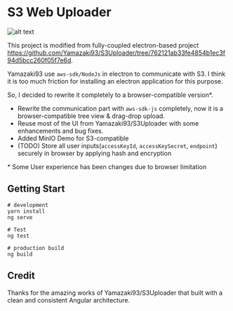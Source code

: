 # S3 Web Uploader

![alt text](misc/s3-web-uploader.gif 'Preview')

This project is modified from fully-coupled electron-based project
https://github.com/Yamazaki93/S3Uploader/tree/762121ab33fe4854b1ec3f94d5bcc260f05f7e6d.

Yamazaki93 use `aws-sdk/NodeJs` in electron to communicate with S3. I think it is too
much friction for installing an electron application for this purpose.

So, I decided to rewrite it completely to a browser-compatible version\*.

- Rewrite the communication part with `aws-sdk-js` completely, now it is a browser-compatible tree view & drag-drop upload.
- Reuse most of the UI from Yamazaki93/S3Uploader with some enhancements and bug fixes.
- Added MinIO Demo for S3-compatible
- (TODO) Store all user inputs(`accessKeyId`, `accessKeySecret`, `endpoint`) securely in browser by applying hash and encryption

\* Some User experience has been changes due to browser limitation

## Getting Start

```
# development
yarn install
ng serve

# Test
ng test

# production build
ng build
```

## Credit

Thanks for the amazing works of Yamazaki93/S3Uploader that built with a
clean and consistent Angular architecture.
